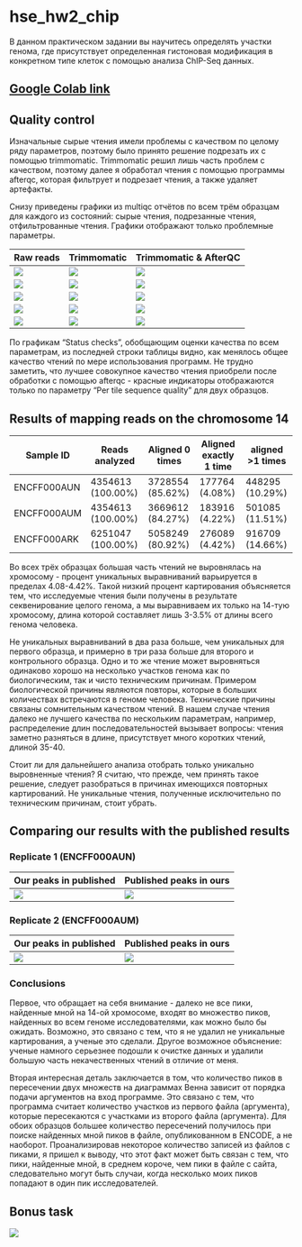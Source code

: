 # hse_hw2_chip
В данном практическом задании вы научитесь определять участки генома, где присутствует определенная гистоновая модификация в конкретном типе клеток с помощью анализа ChIP-Seq данных.
## [Google Colab link](https://colab.research.google.com/drive/1duVTtPtYxVa_Alkp62uzowUPBcbpUHEI?usp=sharing)
## Quality control
Изначальные сырые чтения имели проблемы с качеством по целому ряду параметров, поэтому было принято решение подрезать их с помощью trimmomatic. Trimmomatic решил лишь часть проблем с качеством, поэтому далее я обработал чтения с помощью программы afterqc, которая фильтрует и подрезает чтения, а также удаляет артефакты.

Снизу приведены графики из multiqc отчётов по всем трём образцам для каждого из состояний: сырые чтения, подрезанные чтения, отфильтрованные чтения. Графики отображают только проблемные параметры.

Raw reads | Trimmomatic | Trimmomatic & AfterQC
-|-|-
![](images/multiqc_raw/fastqc_per_sequence_quality_scores_plot.png) | ![](images/multiqc_trim/fastqc_per_sequence_quality_scores_plot.png) | ![](images/multiqc_afterqc/fastqc_per_sequence_quality_scores_plot.png)
![](images/multiqc_raw/fastqc_per_base_sequence_quality_plot.png) | ![](images/multiqc_trim/fastqc_per_base_sequence_quality_plot.png) | ![](images/multiqc_afterqc/fastqc_per_base_sequence_quality_plot.png)
![](images/multiqc_raw/fastqc_per_base_sequence_content_plot.png) | ![](images/multiqc_trim/fastqc_per_base_sequence_content_plot.png) | ![](images/multiqc_afterqc/fastqc_per_base_sequence_content_plot.png)
![](images/multiqc_raw/fastqc_overrepresented_sequences_plot.png) | ![](images/multiqc_trim/fastqc_overrepresented_sequences_plot.png) | ![](images/multiqc_afterqc/fastqc_overrepresented_sequences_plot.png)
![](images/multiqc_raw/fastqc-status-check-heatmap.png) | ![](images/multiqc_trim/fastqc-status-check-heatmap.png) | ![](images/multiqc_afterqc/fastqc-status-check-heatmap.png)

По графикам “Status checks”, обобщающим оценки качества по всем параметрам, из последней строки таблицы видно, как менялось общее качество чтений по мере использования программ. Не трудно заметить, что лучшее совокупное качество чтения приобрели после обработки с помощью afterqc - красные индикаторы отображаются только по параметру “Per tile sequence quality” для двух образцов.
## Results of mapping reads on the chromosome 14
Sample ID | Reads analyzed | Aligned 0 times | Aligned exactly 1 time | aligned >1 times
 --- |--- |--- |--- |---
ENCFF000AUN | 4354613 (100.00%) | 3728554 (85.62%) | 177764 (4.08%) | 448295 (10.29%)
ENCFF000AUM | 4354613 (100.00%) | 3669612 (84.27%) | 183916 (4.22%) | 501085 (11.51%)
ENCFF000ARK | 6251047 (100.00%) | 5058249 (80.92%) | 276089 (4.42%) | 916709 (14.66%)

Во всех трёх образцах большая часть чтений не выровнялась на хромосому - процент уникальных выравниваний варьируется в пределах 4.08-4.42%. Такой низкий процент картирования объясняется тем, что исследуемые чтения были получены в результате секвенирование целого генома, а мы выравниваем их только на 14-тую хромосому, длина которой составляет лишь 3-3.5% от длины всего генома человека.

Не уникальных выравниваний в два раза больше, чем уникальных для первого образца, и примерно в три раза больше для второго и контрольного образца. Одно и то же чтение может выровняться одинаково хорошо на несколько участков генома как по биологическим, так и чисто техническим причинам. Примером биологической причины являются повторы, которые в больших количествах встречаются в геноме человека. Технические причины связаны сомнительным качеством чтений. В нашем случае чтения далеко не лучшего качества по нескольким параметрам, например, распределение длин последовательностей вызывает вопросы: чтения заметно разняться в длине, присутствует много коротких чтений, длиной 35-40.

Стоит ли для дальнейшего анализа отобрать только уникально выровненные чтения? Я считаю, что прежде, чем принять такое решение, следует разобраться в причинах имеющихся повторных картирований. Не уникальные чтения, полученные исключительно по техническим причинам, стоит убрать.
## Comparing our results with the published results
### Replicate 1 (ENCFF000AUN)
Our peaks in published | Published peaks in ours
-|-
![](images/aun_venn1.jpg) | ![](images/aun_venn2.jpg)
### Replicate 2 (ENCFF000AUM)
Our peaks in published | Published peaks in ours
-|-
![](images/aum_venn1.jpg) | ![](images/aum_venn2.jpg)
### Conclusions
Первое, что обращает на себя внимание - далеко не все пики, найденные мной на 14-ой хромосоме, входят во множество пиков, найденных во всем геноме исследователями, как можно было бы ожидать. Возможно, это связано с тем, что я не удалил не уникальные картирования, а ученые это сделали. Другое возможное объяснение: ученые намного серьезнее подошли к очистке данных и удалили большую часть некачественных чтений в отличие от меня.

Вторая интересная деталь заключается в том, что количество пиков в пересечении двух множеств на диаграммах Венна зависит от порядка подачи аргументов на вход программе. Это связано с тем, что программа считает количество участков из первого файла (аргумента), которые пересекаются с участками из второго файла (аргумента). Для обоих образцов большее количество пересечений получилось при поиске найденных мной пиков в файле, опубликованном в ENCODE, а не наоборот. Проанализировав некоторое количество записей из файлов с пиками, я пришел к выводу, что этот факт может быть связан с тем, что пики, найденные мной, в среднем короче, чем пики в файле с сайта, следовательно могут быть случаи, когда несколько моих пиков попадают в один пик исследователей.
## Bonus task
![](images/result.png)
